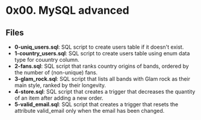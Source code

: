 # 0x00. MySQL advanced
## Files
- **0-uniq_users.sql**: SQL script to create users table if it doesn't exist.
- **1-country_users.sql**: SQL script to create users table using enum data type for couuntry column.
- **2-fans.sql**: SQL script that ranks country origins of bands, ordered by the number of (non-unique) fans.
- **3-glam_rock.sql**: SQL script that lists all bands with Glam rock as their main style, ranked by their longevity.
- **4-store.sql**: SQL script that creates a trigger that decreases the quantity of an item after adding a new order.
- **5-valid_email.sql**: SQL script that creates a trigger that resets the attribute valid_email only when the email has been changed.
